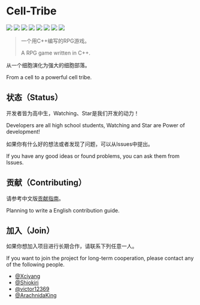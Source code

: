 # Cell-Tribe

![](https://img.shields.io/github/issues/Virtual-Dimension/Cell-Tribe)
![](https://img.shields.io/github/forks/Virtual-Dimension/Cell-Tribe)
![](https://img.shields.io/github/stars/Virtual-Dimension/Cell-Tribe)
![](https://img.shields.io/github/license/Virtual-Dimension/Cell-Tribe)
![](https://img.shields.io/github/languages/top/Virtual-Dimension/Cell-Tribe)
![](https://img.shields.io/github/last-commit/Virtual-Dimension/Cell-Tribe)
![](https://img.shields.io/github/languages/code-size/Virtual-Dimension/Cell-Tribe)
![](https://img.shields.io/github/repo-size/Virtual-Dimension/Cell-Tribe)

> 一个用C++编写的RPG游戏。
>
> A RPG game written in C++.

从一个细胞演化为强大的细胞部落。

From a cell to a powerful cell tribe.

## 状态（Status）

开发者皆为高中生，Watching、Star是我们开发的动力！

Developers are all high school students, Watching and Star are Power of development!

如果你有什么好的想法或者发现了问题，可以从Issues中提出。 

If you have any good ideas or found problems, you can ask them from Issues.

## 贡献（Contributing）

请参考中文版[贡献指南](https://github.com/Virtual-Dimension/Cell-Tribe/blob/master/CONTRIBUTING.md)。

Planning to write a English contribution guide.

## 加入（Join）

如果你想加入项目进行长期合作，请联系下列任意一人。

If you want to join the project for long-term cooperation, please contact any of the following people.

- [@Xciyang](https://github.com/Xciyang)
- [@Shiokiri](https://github.com/Shiokiri)
- [@victor12369](https://github.com/victor12369)
- [@ArachnidaKing](https://github.com/ArachnidaKing)

